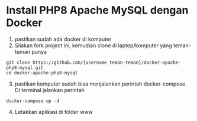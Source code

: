 # Install PHP8 Apache MySQL dengan Docker

1. pastikan sudah ada docker di komputer
2. Silakan fork project ini, kemudian clone di laptop/komputer yang teman-teman punya
```
git clone https://github.com/{username teman-teman}/docker-apache-php8-mysql.git
cd docker-apache-php8-mysql
```
3. pastikan komputer sudah bisa menjalankan perintah docker-compose. Di terminal jalankan perintah
```
docker-compose up -d
```
4. Letakkan aplikasi di folder www
